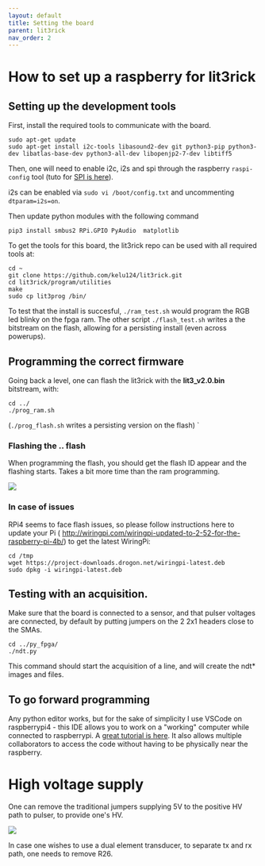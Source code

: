 ```yaml
---
layout: default
title: Setting the board
parent: lit3rick
nav_order: 2
---
```


# How to set up a raspberry for lit3rick


## Setting up the development tools

First, install the required tools to communicate with the board.

``` 
sudo apt-get update
sudo apt-get install i2c-tools libasound2-dev git python3-pip python3-dev libatlas-base-dev python3-all-dev libopenjp2-7-dev libtiff5
```

Then, one will need to enable i2c, i2s and spi through the raspberry `raspi-config` tool (tuto for [SPI is here](https://www.raspberrypi.org/documentation/hardware/raspberrypi/spi/README.md)).

i2s can be enabled via `sudo vi /boot/config.txt` and uncommenting `dtparam=i2s=on`.

Then update python modules with the following command

```
pip3 install smbus2 RPi.GPIO PyAudio  matplotlib
```

To get the tools for this board, the lit3rick repo can be used with all required tools at: 

```
cd ~
git clone https://github.com/kelu124/lit3rick.git
cd lit3rick/program/utilities
make
sudo cp lit3prog /bin/
```

To test that the install is succesful, `./ram_test.sh` would program the RGB led blinky on the fpga ram.  The other script `./flash_test.sh` writes a the bitstream on the flash, allowing for a persisting install (even across powerups).

## Programming the correct firmware

Going back a level, one can flash the lit3rick with the __lit3_v2.0.bin__ bitstream, with:

```
cd ../
./prog_ram.sh 
```

(`./prog_flash.sh` writes a persisting version on the flash) `


### Flashing the .. flash

When programming the flash, you should get the flash ID appear and the flashing starts. Takes a bit more time than the ram programming.

![](https://raw.githubusercontent.com/kelu124/lit3rick/master/images/flash.png)


### In case of issues 

RPi4 seems to face flash issues, so please follow instructions here to update your Pi ( http://wiringpi.com/wiringpi-updated-to-2-52-for-the-raspberry-pi-4b/) to get the latest WiringPi:

```
cd /tmp
wget https://project-downloads.drogon.net/wiringpi-latest.deb
sudo dpkg -i wiringpi-latest.deb
```



## Testing with an acquisition.

Make sure that the board is connected to a sensor, and that pulser voltages are connected, by default by putting jumpers on the 2 2x1 headers close to the SMAs.

```
cd ../py_fpga/
./ndt.py
```

This command should start the acquisition of a line, and will create the ndt* images and files.

## To go forward programming

Any python editor works, but for the sake of simplicity I use VSCode on raspberrypi4 - this IDE allows you to work on a "working" computer while connected to raspberrypi. A [great tutorial is here](https://medium.com/@pythonpow/remote-development-on-a-raspberry-pi-with-ssh-and-vscode-a23388e24bc7). It also allows multiple collaborators to access the code without having to be physically near the raspberry.

# High voltage supply

One can remove the traditional jumpers supplying 5V to the positive HV path to pulser, to provide one's HV. 

![](https://raw.githubusercontent.com/kelu124/lit3rick/master/images/txrx.png)

In case one wishes to use a dual element transducer, to separate tx and rx path, one needs to remove R26.



